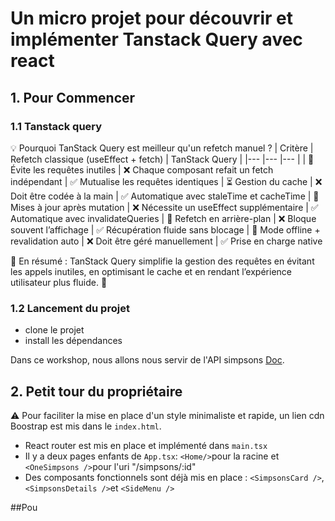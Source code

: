 # Un micro projet pour découvrir et implémenter Tanstack Query avec react

## 1. Pour Commencer

### 1.1 Tanstack query

💡 Pourquoi TanStack Query est meilleur qu'un refetch manuel ?
| Critère | Refetch classique (useEffect + fetch) | TanStack Query |
|--- |--- |--- |
| 🔁 Évite les requêtes inutiles | ❌ Chaque composant refait un fetch indépendant | ✅ Mutualise les requêtes identiques
| ⏳ Gestion du cache | ❌ Doit être codée à la main | ✅ Automatique avec staleTime et cacheTime
| 🔄 Mises à jour après mutation | ❌ Nécessite un useEffect supplémentaire | ✅ Automatique avec invalidateQueries
| 📡 Refetch en arrière-plan | ❌ Bloque souvent l’affichage | ✅ Récupération fluide sans blocage
| 📶 Mode offline + revalidation auto | ❌ Doit être géré manuellement | ✅ Prise en charge native

🔹 En résumé : TanStack Query simplifie la gestion des requêtes en évitant les appels inutiles, en optimisant le cache et en rendant l’expérience utilisateur plus fluide. 🚀

### 1.2 Lancement du projet

- clone le projet
- install les dépendances

Dans ce workshop, nous allons nous servir de l'API simpsons [Doc](https://www.postman.com/simpsons-team).

## 2. Petit tour du propriétaire

:warning: Pour faciliter la mise en place d'un style minimaliste et rapide, un lien cdn Boostrap est mis dans le `index.html`.

- React router est mis en place et implémenté dans `main.tsx`
- Il y a deux pages enfants de `App.tsx`: `<Home/>`pour la racine et `<OneSimpsons />`pour l'uri "/simpsons/:id"
- Des composants fonctionnels sont déjà mis en place : `<SimpsonsCard />`, `<SimpsonsDetails />`et `<SideMenu />`

##Pou
